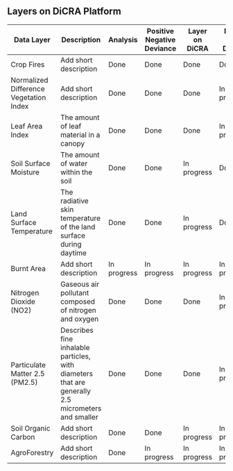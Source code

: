 ## Layers on DiCRA Platform

| Data Layer | Description | Analysis | Positive Negative Deviance | Layer on DiCRA | DPPD on DiCRA | 
| --- | --- | --- | --- | --- | --- | 
| Crop Fires | Add short description | Done | Done | Done | Done | 
| Normalized Difference Vegetation Index | Add short description | Done | Done | Done | In progress | 
| Leaf Area Index | The amount of leaf material in a canopy | Done | Done | Done | In progress |
| Soil Surface Moisture | The amount of water within the soil | Done | Done | In progress | Done |
| Land Surface Temperature | The radiative skin temperature of the land surface during daytime | Done | Done | In progress | Done |
| Burnt Area | Add short description | In progress | In progress | In progress | In progress |
| Nitrogen Dioxide (NO2) | Gaseous air pollutant composed of nitrogen and oxygen | Done | Done | Done | In progress |
| Particulate Matter 2.5 (PM2.5) | Describes fine inhalable particles, with diameters that are generally 2.5 micrometers and smaller | Done | Done | Done | In progress|
| Soil Organic Carbon | Add short description | Done | Done | In progress | In progress |
| AgroForestry | Add short description | Done | In progress | In progress | In progress |
